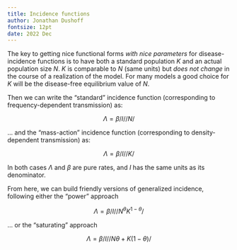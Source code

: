 ```yaml
---
title: Incidence functions
author: Jonathan Dushoff
fontsize: 12pt
date: 2022 Dec
---
```


The key to getting nice functional forms _with nice parameters_ for disease-incidence functions is to have both a standard population $K$ and an actual population size $N$. $K$ is comparable to $N$ (same units) but _does not change_ in the course of a realization of the model. For many models a good choice for $K$ will be the disease-free equilibrium value of $N$.

Then we can write the “standard” incidence function (corresponding to frequency-dependent transmission) as:

$$ \Lambda = \beta / I//N / $$

… and the “mass-action” incidence function (corresponding to density-dependent transmission) as:

$$ \Lambda = \beta / I//K / $$

In both cases $\Lambda$ and $\beta$ are pure rates, and $I$ has the same units as its denominator.

From here, we can build friendly versions of generalized incidence, following either the “power” approach

$$ \Lambda = \beta / I//N^\theta K^{1-\theta} / $$

… or the “saturating” approach

$$ \Lambda = \beta / I//N\theta+K(1-\theta) / $$


